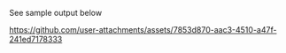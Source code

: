 See sample output below

https://github.com/user-attachments/assets/7853d870-aac3-4510-a47f-241ed7178333

